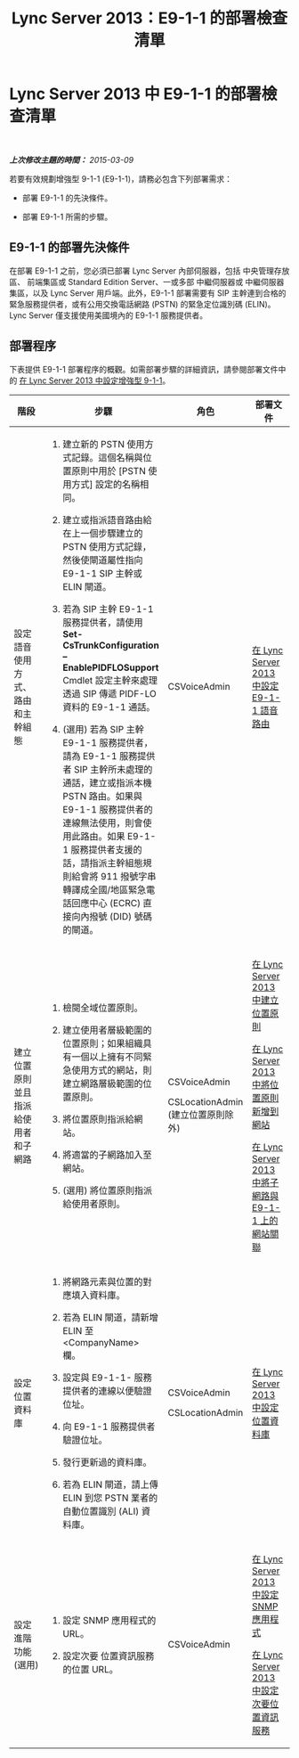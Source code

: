﻿---
title: Lync Server 2013：E9-1-1 的部署檢查清單
TOCTitle: E9-1-1 的部署檢查清單
ms:assetid: cc6a656a-6043-4b9b-85c2-5708b9bb1c06
ms:mtpsurl: https://technet.microsoft.com/zh-tw/library/Gg398864(v=OCS.15)
ms:contentKeyID: 49292340
ms.date: 08/10/2015
mtps_version: v=OCS.15
ms.translationtype: HT
---

# Lync Server 2013 中 E9-1-1 的部署檢查清單

 

_**上次修改主題的時間：** 2015-03-09_

若要有效規劃增強型 9-1-1 (E9-1-1)，請務必包含下列部署需求：

  - 部署 E9-1-1 的先決條件。

  - 部署 E9-1-1 所需的步驟。

## E9-1-1 的部署先決條件

在部署 E9-1-1 之前，您必須已部署 Lync Server 內部伺服器，包括 中央管理存放區、 前端集區或 Standard Edition Server、一或多部 中繼伺服器或 中繼伺服器集區，以及 Lync Server 用戶端。此外，E9-1-1 部署需要有 SIP 主幹連到合格的緊急服務提供者，或有公用交換電話網路 (PSTN) 的緊急定位識別碼 (ELIN)。 Lync Server 僅支援使用美國境內的 E9-1-1 服務提供者。

## 部署程序

下表提供 E9-1-1 部署程序的概觀。如需部署步驟的詳細資訊，請參閱部署文件中的 [在 Lync Server 2013 中設定增強型 9-1-1](lync-server-2013-configure-enhanced-9-1-1.md)。


<table>
<colgroup>
<col style="width: 25%" />
<col style="width: 25%" />
<col style="width: 25%" />
<col style="width: 25%" />
</colgroup>
<thead>
<tr class="header">
<th>階段</th>
<th>步驟</th>
<th>角色</th>
<th>部署文件</th>
</tr>
</thead>
<tbody>
<tr class="odd">
<td><p>設定語音使用方式、路由和主幹組態</p></td>
<td><ol>
<li><p>建立新的 PSTN 使用方式記錄。這個名稱與位置原則中用於 [PSTN 使用方式] 設定的名稱相同。</p></li>
<li><p>建立或指派語音路由給在上一個步驟建立的 PSTN 使用方式記錄，然後使閘道屬性指向 E9-1-1 SIP 主幹或 ELIN 閘道。</p></li>
<li><p>若為 SIP 主幹 E9-1-1 服務提供者，請使用 <strong>Set-CsTrunkConfiguration –EnablePIDFLOSupport</strong> Cmdlet 設定主幹來處理透過 SIP 傳遞 PIDF-LO 資料的 E9-1-1 通話。</p></li>
<li><p>(選用) 若為 SIP 主幹 E9-1-1 服務提供者，請為 E9-1-1 服務提供者 SIP 主幹所未處理的通話，建立或指派本機 PSTN 路由。如果與 E9-1-1 服務提供者的連線無法使用，則會使用此路由。如果 E9-1-1 服務提供者支援的話，請指派主幹組態規則給會將 911 撥號字串轉譯成全國/地區緊急電話回應中心 (ECRC) 直接向內撥號 (DID) 號碼的閘道。</p></li>
</ol></td>
<td><p>CSVoiceAdmin</p></td>
<td><p><a href="lync-server-2013-configure-an-e9-1-1-voice-route.md">在 Lync Server 2013 中設定 E9-1-1 語音路由</a></p></td>
</tr>
<tr class="even">
<td><p>建立位置原則並且指派給使用者和子網路</p></td>
<td><ol>
<li><p>檢閱全域位置原則。</p></li>
<li><p>建立使用者層級範圍的位置原則；如果組織具有一個以上擁有不同緊急使用方式的網站，則建立網路層級範圍的位置原則。</p></li>
<li><p>將位置原則指派給網站。</p></li>
<li><p>將適當的子網路加入至網站。</p></li>
<li><p>(選用) 將位置原則指派給使用者原則。</p></li>
</ol>
<p></p></td>
<td><p>CSVoiceAdmin</p>
<p>CSLocationAdmin (建立位置原則除外)</p></td>
<td><p><a href="lync-server-2013-create-location-policies.md">在 Lync Server 2013 中建立位置原則</a></p>
<p><a href="lync-server-2013-add-a-location-policy-to-a-network-site.md">在 Lync Server 2013 中將位置原則新增到網站</a></p>
<p><a href="lync-server-2013-associate-subnets-with-network-sites-for-e9-1-1.md">在 Lync Server 2013 中將子網路與 E9-1-1 上的網站關聯</a></p></td>
</tr>
<tr class="odd">
<td><p>設定位置資料庫</p></td>
<td><ol>
<li><p>將網路元素與位置的對應填入資料庫。</p></li>
<li><p>若為 ELIN 閘道，請新增 ELIN 至 &lt;CompanyName&gt; 欄。</p></li>
<li><p>設定與 E9-1-1- 服務提供者的連線以便驗證位址。</p></li>
<li><p>向 E9-1-1 服務提供者驗證位址。</p></li>
<li><p>發行更新過的資料庫。</p></li>
<li><p>若為 ELIN 閘道，請上傳 ELIN 到您 PSTN 業者的自動位置識別 (ALI) 資料庫。</p></li>
</ol></td>
<td><p>CSVoiceAdmin</p>
<p>CSLocationAdmin</p></td>
<td><p><a href="lync-server-2013-configure-the-location-database.md">在 Lync Server 2013 中設定位置資料庫</a></p></td>
</tr>
<tr class="even">
<td><p>設定進階功能 (選用)</p></td>
<td><ol>
<li><p>設定 SNMP 應用程式的 URL。</p></li>
<li><p>設定次要 位置資訊服務的位置 URL。</p></li>
</ol></td>
<td><p>CSVoiceAdmin</p></td>
<td><p><a href="lync-server-2013-configure-an-snmp-application.md">在 Lync Server 2013 中設定 SNMP 應用程式</a></p>
<p><a href="lync-server-2013-configure-a-secondary-location-information-service.md">在 Lync Server 2013 中設定次要位置資訊服務</a></p></td>
</tr>
</tbody>
</table>

